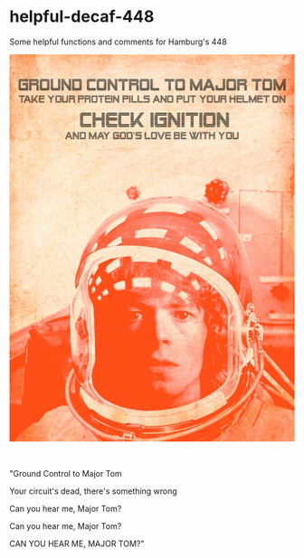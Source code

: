 # helpful-decaf-448
Some helpful functions and comments for Hamburg's 448

<p align="center">
  <img src="control.jpg" width="550"/>
<br>
</p>
<br>

"Ground Control to Major Tom

Your circuit's dead, there's something wrong

Can you hear me, Major Tom?

Can you hear me, Major Tom?

CAN YOU HEAR ME, MAJOR TOM?"
